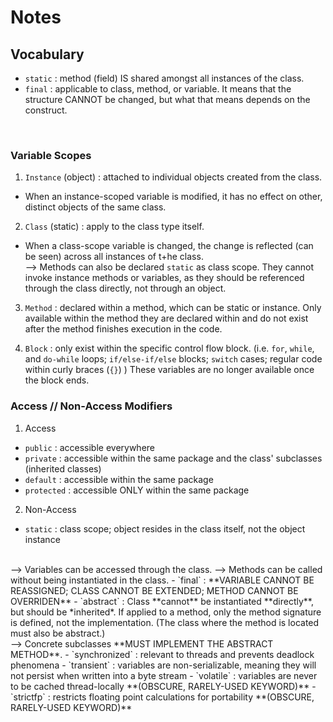 # Notes

## Vocabulary

- `static` : method (field) IS shared amongst all instances of the class.
- `final` : applicable to class, method, or variable. It means that the structure CANNOT be changed, but what that means depends on the construct.
<br>

### Variable Scopes

1. `Instance` (object) : attached to individual objects created from the class.
* When an instance-scoped variable is modified, it has no effect on other, distinct objects of the same class.

2. `Class` (static) : apply to the class type itself.
* When a class-scope variable is changed, the change is reflected (can be seen) across all instances of t+he class.
<br>--> Methods can also be declared `static` as class scope. They cannot invoke instance methods or variables, as they should be referenced through the class directly, not through an object.

3. `Method` : declared within a method, which can be static or instance. Only available within the method they are declared within and do not exist after the method finishes execution in the code.

4. `Block` : only exist within the specific control flow block. (i.e. `for`, `while`, and `do-while` loops; `if/else-if/else` blocks; `switch` cases; regular code within curly braces (`{}`) ) These variables are no longer available once the block ends.

### Access // Non-Access Modifiers
1. Access
- `public` : accessible everywhere
- `private` : accessible within the same package and the class' subclasses (inherited classes)
- `default` : accessible within the same package 
- `protected` : accessible ONLY within the same package

2. Non-Access
- `static` : class scope; object resides in the class itself, not the object instance
<br>
--> Variables can be accessed through the class.
--> Methods can be called without being instantiated in the class.
- `final` : **VARIABLE CANNOT BE REASSIGNED; CLASS CANNOT BE EXTENDED; METHOD CANNOT BE OVERRIDEN**
- `abstract` : Class **cannot** be instantiated **directly**, but should be *inherited*. If applied to a method, only the method signature is defined, not the implementation. (The class where the method is located must also be abstract.)
<br>
--> Concrete subclasses **MUST IMPLEMENT THE ABSTRACT METHOD**.
- `synchronized` : relevant to threads and prevents deadlock phenomena
- `transient` : variables are non-serializable, meaning they will not persist when written into a byte stream
- `volatile` : variables are never to be cached thread-locally **(OBSCURE, RARELY-USED KEYWORD)**
- `strictfp` : restricts floating point calculations for portability **(OBSCURE, RARELY-USED KEYWORD)**